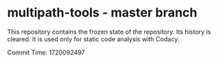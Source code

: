 # multipath-tools - master branch

This repository contains the frozen state of the repository.
Its history is cleared. It is used only for static code
analysis with Codacy.

Commit Time: 1720092497